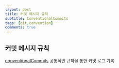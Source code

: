 ```yaml
---
layout: post
title: 커밋 메시지 규칙
subtitle: ConventionalCommits
tags: [git,convention]
comments: true
---
```


## 커밋 메시지 규칙

[conventionalCommits](https://www.conventionalcommits.org/ko/) 공통적인 규칙을 통한 커밋 로그 기록
